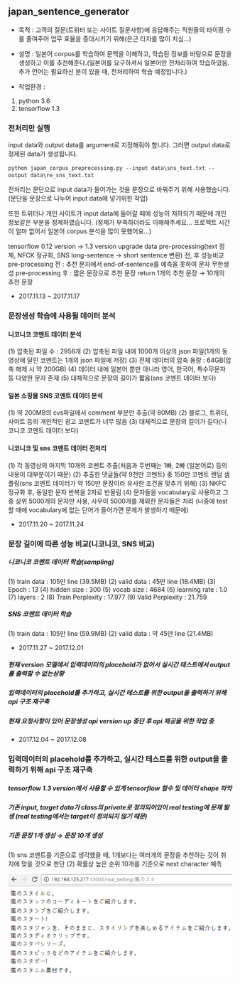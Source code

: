 ## japan_sentence_generator

- 목적 : 고객의 질문(트위터 또는 사이트 질문사항)에 응답해주는 직원들의 타이핑 수를 줄여주어 업무 효율을 증대시키기 위해(은근 타자를 많이 치심...)

- 설명 : 일본어 corpus를 학습하여 문맥을 이해하고, 학습된 정보를 바탕으로 문장을 생성하고 이를 추천해준다.(일본어를 요구하셔서 일본어만 전처리하여 학습하였음. 추가 언어는 필요하신 분이 있을 때, 전처리하여 학습 예정입니다.)

- 작업환경 : 
1. python 3.6
2. tensorflow 1.3

### 전처리만 실행
input data와 output data를 argument로 지정해줘야 합니다.
그러면 output data로 정제된 data가 생성됩니다.

```
python japan_corpus_preprocessing.py --input data\sns_text.txt --output data\re_sns_text.txt
```
전처리는 문단으로 input data가 들어가는 것을 문장으로 바꿔주기 위해 사용했습니다.
(문단을 문장으로 나누어 input data에 넣기위한 작업)

또한 트위터나 개인 사이트가 input data에 들어갈 때에 성능이 저하되기 때문에 개인정보같은 부분을 정제하였습니다.
(정제가 부족하더라도 이해해주세요... 프로젝트 시간이 얼마 없어서 일본어 corpus 분석을 많이 못했어요...)



tensorflow 0.12 version → 1.3 version upgrade
data pre-processing(text 정제, NFCK 정규화, SNS long-sentence → short sentence 변환) 전, 후 성능비교
pre-processing 전 : 추천 문자에서 end-of-sentence를 예측을 못하여 문자 무한생성
pre-processing 후 : 짧은 문장으로 추천 문장 return
1개의 추천 문장 → 10개의 추천 문장




- 2017.11.13 ~ 2017.11.17
### 문장생성 학습에 사용될 데이터 분석
#### 니코니코 코멘트 데이터 분석 
(1) 압축된 파일 수 : 2956개
(2) 압축된 파일 내에 1000개 이상의 json 파일(1개의 동영상에 달린 코멘트는 1개의 json 파일에 저장)
(3) 전체 데이터의 압축 용량 : 64GB(압축 해제 시 약 200GB)
(4) 데이터 내에 일본어 뿐만 아니라 영어, 한국어, 특수무문자 등 다양한 문자 존재
(5) 대체적으로 문장의 길이가 짧음(sns 코멘트 데이터 보다)

#### 일본 쇼핑몰 SNS 코멘트 데이터 분석
(1) 약 200MB의 cvs파일에서 comment 부분만 추출(약 80MB)
(2) 블로그, 트위터, 사이트 등의 개인적인 광고 코멘트가 너무 많음
(3) 대체적으로 문장의 길이가 길다(니코니코 코멘트 데이터 보다)  

#### 니코니코 및 sns 코멘트 데이터 전처리
(1) 각 동영상의 마지막 10개의 코멘트 추출(처음과 두번째는 1빠, 2빠 (일본어로) 등의 내용이 대부분이기 때문)
(2) 추출한 댓글들(약 9천만 코멘트) 중 150만 코멘트 랜덤 샘플링(sns 코멘트 데이터가 약 150만 문장이라 유사한 조건을 맞추기 위해)
(3) NKFC 정규화 후, 동일한 문자 반복을 2자로 반올림
(4) 문자들을 vocabulary로 사용하고 그 중 상위 5000개의 문자만 사용, 사우이 5000개를 제외한 문자들은 <unk> 처리 (나중에 test 할 때에 vocabulary에 없는 단어가 들어가면 문제가 발생하기 때문에) 

- 2017.11.20 ~ 2017.11.24
### 문장 길이에 따른 성능 비교(니코니코, SNS 비교)
##### 니코니코 코멘트 데이터 학습(sampling)
(1) train data : 105만 line (39.5MB)
(2) valid data : 45만 line (18.4MB)
(3) Epoch : 13
(4) hidden size :  300
(5) vocab size : 4684
(6) learning rate : 1.0
(7) layers : 2
(8) Train Perplexity : 17.977
(9) Valid Perplexity : 21.759

##### SNS 코멘트 데이터 학습
(1) train data : 105만 line (59.9MB)
(2) valid data : 약 45만 line (21.4MB)

- 2017.11.27 ~ 2017.12.01
##### 현재 version 모델에서 입력데이터의 placehold가 없어서 실시간 테스트에서 output를 출력할 수 없는상황
##### 입력데이터의 placehold를 추가하고, 실시간 테스트를 위한 output을 출력하기 위해 api 구조 재구축
##### 현재 요청사항이 있어 문장생성 api version up 중단 후 api 제공을 위한 작업 중

- 2017.12.04 ~ 2017.12.08
### 입력데이터의 placehold를 추가하고, 실시간 테스트를 위한 output을 출력하기 위해 api 구조 재구축 
##### tensorflow 1.3 version에서 사용할 수 있게 tensorflow 함수 및 데이터 shape 파악
##### 기존 input, target data가 class의 private로 정의되어있어 real testing에 문제 발생 (real testing에서는 target이 정의되지 않기 때문)
##### 기존 문장 1개 생성 → 문장 10개 생성
(1) sns 코멘트를 기준으로 생각했을 때, 1개보다는 여러개의 문장을 추천하는 것이 취지에 맞을 것으로 판단
(2) 확률상 높은 순위 10개를 기준으로 next character 예측

<img src=https://github.com/kojunhyun/japan_sentence_generator/blob/master/fig/10sentence_test.PNG>
